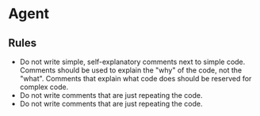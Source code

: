 # Agent

## Rules

- Do not write simple, self-explanatory comments next to simple code. Comments should be used to explain the "why" of the code, not the "what". Comments that explain what code does should be reserved for complex code.
- Do not write comments that are just repeating the code.
- Do not write comments that are just repeating the code.